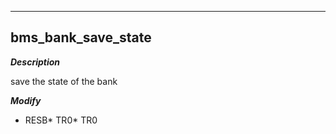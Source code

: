 ---

## bms_bank_save_state
***Description***

save the state of the bank

***Modify***

* RESB* TR0* TR0
